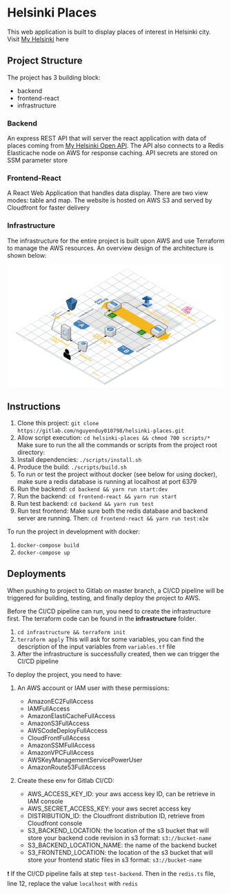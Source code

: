 # Helsinki Places

This web application is built to display places of interest in Helsinki city. Visit [My Helsinki](https://helsinki-places.mlem-mlem.net) here

## Project Structure

The project has 3 building block:

- backend
- frontend-react
- infrastructure

### Backend

An express REST API that will server the react application with data of places coming from [My Helsinki Open API](https://open-api.myhelsinki.fi/doc). The API also connects to a Redis Elasticache node on AWS for response caching. API secrets are stored on SSM parameter store

### Frontend-React

A React Web Application that handles data display. There are two view modes: table and map. The website is hosted on AWS S3 and served by Cloudfront for faster delivery

### Infrastructure

The infrastructure for the entire project is built upon AWS and use Terraform to manage the AWS resources. An overview design of the architecture is shown below:

![Diagram](AWS-Diagram.png)

## Instructions

1. Clone this project: `git clone https://gitlab.com/nguyenduy010798/helsinki-places.git`
2. Allow script execution: `cd helsinki-places && chmod 700 scripts/*`
   Make sure to run the all the commands or scripts from the project root directory:
3. Install dependencies: `./scripts/install.sh`
4. Produce the build: `./scripts/build.sh`
5. To run or test the project without docker (see below for using docker), make sure a redis database is running at localhost at port 6379
6. Run the backend: `cd backend && yarn run start:dev`
7. Run the backend: `cd frontend-react && yarn run start`
8. Run test backend: `cd backend && yarn run test`
9. Run test frontend: Make sure both the redis database and backend server are running.
   Then: `cd frontend-react && yarn run test:e2e`

To run the project in development with docker:

1. `docker-compose build`
2. `docker-compose up`

## Deployments

When pushing to project to Gitlab on master branch, a CI/CD pipeline will be triggered for building, testing, and finally deploy the project to AWS.

Before the CI/CD pipeline can run, you need to create the infrastructure first. The terraform code can be found in the **infrastructure** folder.

1. `cd infrastructure && terraform init`
2. `terraform apply` This will ask for some variables, you can find the description of the input variables from `variables.tf` file
3. After the infrastructure is successfully created, then we can trigger the CI/CD pipeline

To deploy the project, you need to have:

1. An AWS account or IAM user with these permissions:

   - AmazonEC2FullAccess
   - IAMFullAccess
   - AmazonElastiCacheFullAccess
   - AmazonS3FullAccess
   - AWSCodeDeployFullAccess
   - CloudFrontFullAccess
   - AmazonSSMFullAccess
   - AmazonVPCFullAccess
   - AWSKeyManagementServicePowerUser
   - AmazonRoute53FullAccess

2. Create these env for Gitlab CI/CD:
   - AWS_ACCESS_KEY_ID: your aws access key ID, can be retrieve in IAM console
   - AWS_SECRET_ACCESS_KEY: your aws secret access key
   - DISTRIBUTION_ID: the Cloudfront distribution ID, retrieve from Cloudfront console
   - S3_BACKEND_LOCATION: the location of the s3 bucket that will store your backend code revision in s3 format: `s3://bucket-name`
   - S3_BACKEND_LOCATION_NAME: the name of the backend bucket
   - S3_FRONTEND_LOCATION: the location of the s3 bucket that will store your frontend static files in s3 format: `s3://bucket-name`

:exclamation: If the CI/CD pipeline fails at step `test-backend`. Then in the `redis.ts` file, line 12, replace the value `localhost` with `redis`
